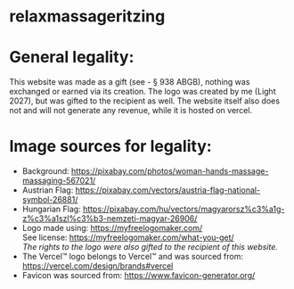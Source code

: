 # relaxmassageritzing

# General legality:
This website was made as a gift (see - § 938 ABGB), nothing was exchanged or earned via its creation.
The logo was created by me (Light 2027), but was gifted to the recipient as well.
The website itself also does not and will not generate any revenue, while it is hosted on vercel.

# Image sources for legality:
* Background: https://pixabay.com/photos/woman-hands-massage-massaging-567021/
* Austrian Flag: https://pixabay.com/vectors/austria-flag-national-symbol-26881/
* Hungarian Flag: https://pixabay.com/hu/vectors/magyarorsz%c3%a1g-z%c3%a1szl%c3%b3-nemzeti-magyar-26906/
* Logo made using: https://myfreelogomaker.com/  
See license: https://myfreelogomaker.com/what-you-get/  
*The rights to the logo were also gifted to the recipient of this website.*
* The Vercel™ logo belongs to Vercel™ and was sourced from: https://vercel.com/design/brands#vercel
* Favicon was sourced from: https://www.favicon-generator.org/
